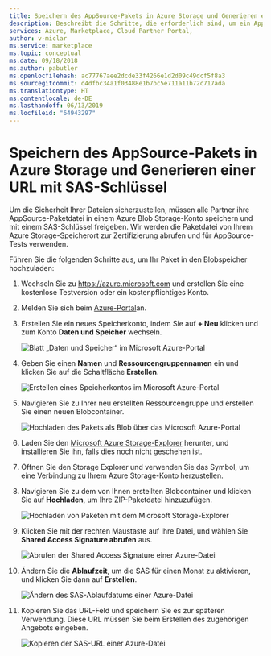 ```yaml
---
title: Speichern des AppSource-Pakets in Azure Storage und Generieren einer URL mit SAS-Schlüssel
description: Beschreibt die Schritte, die erforderlich sind, um ein AppSource-Paket hochzuladen und zu sichern.
services: Azure, Marketplace, Cloud Partner Portal,
author: v-miclar
ms.service: marketplace
ms.topic: conceptual
ms.date: 09/18/2018
ms.author: pabutler
ms.openlocfilehash: ac77767aee2dcde33f4266e1d2d09c49dcf5f8a3
ms.sourcegitcommit: d4dfbc34a1f03488e1b7bc5e711a11b72c717ada
ms.translationtype: HT
ms.contentlocale: de-DE
ms.lasthandoff: 06/13/2019
ms.locfileid: "64943297"
---
```

<a name="store-your-appsource-package-to-azure-storage-and-generate-a-url-with-sas-key"></a>Speichern des AppSource-Pakets in Azure Storage und Generieren einer URL mit SAS-Schlüssel
=============================================================================

Um die Sicherheit Ihrer Dateien sicherzustellen, müssen alle Partner ihre AppSource-Paketdatei in einem Azure Blob Storage-Konto speichern und mit einem SAS-Schlüssel freigeben. Wir werden die Paketdatei von Ihrem Azure Storage-Speicherort zur Zertifizierung abrufen und für AppSource-Tests verwenden.

Führen Sie die folgenden Schritte aus, um Ihr Paket in den Blobspeicher hochzuladen:

1. Wechseln Sie zu <https://azure.microsoft.com> und erstellen Sie eine kostenlose Testversion oder ein kostenpflichtiges Konto.

2. Melden Sie sich beim [Azure-Portal](https://portal.azure.com/)an.

3. Erstellen Sie ein neues Speicherkonto, indem Sie auf **+ Neu** klicken und zum Konto **Daten und Speicher** wechseln.

   ![Blatt „Daten und Speicher“ im Microsoft Azure-Portal](media/CRMScreenShot7.png)

4. Geben Sie einen **Namen** und **Ressourcengruppennamen** ein und klicken Sie auf die Schaltfläche **Erstellen**.

   ![Erstellen eines Speicherkontos im Microsoft Azure-Portal](media/CRMScreenShot8.png)

5. Navigieren Sie zu Ihrer neu erstellten Ressourcengruppe und erstellen Sie einen neuen Blobcontainer.

   ![Hochladen des Pakets als Blob über das Microsoft Azure-Portal](media/CRMScreenShot9.png)

6. Laden Sie den [Microsoft Azure Storage-Explorer](https://storageexplorer.com/) herunter, und installieren Sie ihn, falls dies noch nicht geschehen ist.

7. Öffnen Sie den Storage Explorer und verwenden Sie das Symbol, um eine Verbindung zu Ihrem Azure Storage-Konto herzustellen.

8. Navigieren Sie zu dem von Ihnen erstellten Blobcontainer und klicken Sie auf **Hochladen**, um Ihre ZIP-Paketdatei hinzuzufügen.

   ![Hochladen von Paketen mit dem Microsoft Storage-Explorer](media/CRMScreenShot10.png)

9. Klicken Sie mit der rechten Maustaste auf Ihre Datei, und wählen Sie **Shared Access Signature abrufen** aus.

   ![Abrufen der Shared Access Signature einer Azure-Datei](media/CRMScreenShot11.png)

10. Ändern Sie die **Ablaufzeit**, um die SAS für einen Monat zu aktivieren, und klicken Sie dann auf **Erstellen**.

    ![Ändern des SAS-Ablaufdatums einer Azure-Datei](media/CRMScreenShot12.png)

11. Kopieren Sie das URL-Feld und speichern Sie es zur späteren Verwendung. Diese URL müssen Sie beim Erstellen des zugehörigen Angebots eingeben. 

    ![Kopieren der SAS-URL einer Azure-Datei](media/CRMScreenShot13.png)

